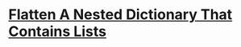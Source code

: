# [Flatten A Nested Dictionary That Contains Lists](https://www.codewars.com/kata/5cde541f52ed7f000c0aa9a0)